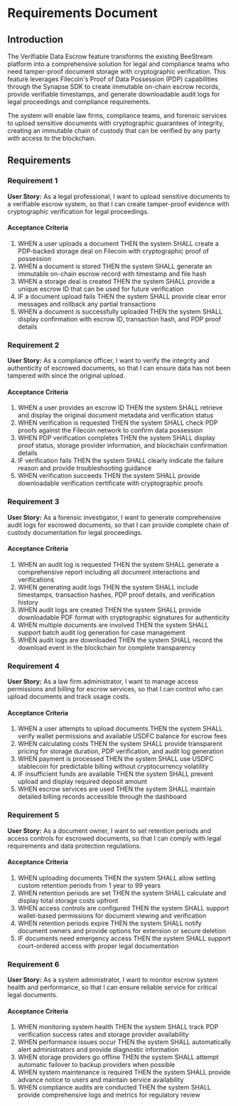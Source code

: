 # Requirements Document

## Introduction

The Verifiable Data Escrow feature transforms the existing BeeStream platform into a comprehensive solution for legal and compliance teams who need tamper-proof document storage with cryptographic verification. This feature leverages Filecoin's Proof of Data Possession (PDP) capabilities through the Synapse SDK to create immutable on-chain escrow records, provide verifiable timestamps, and generate downloadable audit logs for legal proceedings and compliance requirements.

The system will enable law firms, compliance teams, and forensic services to upload sensitive documents with cryptographic guarantees of integrity, creating an immutable chain of custody that can be verified by any party with access to the blockchain.

## Requirements

### Requirement 1

**User Story:** As a legal professional, I want to upload sensitive documents to a verifiable escrow system, so that I can create tamper-proof evidence with cryptographic verification for legal proceedings.

#### Acceptance Criteria

1. WHEN a user uploads a document THEN the system SHALL create a PDP-backed storage deal on Filecoin with cryptographic proof of possession
2. WHEN a document is stored THEN the system SHALL generate an immutable on-chain escrow record with timestamp and file hash
3. WHEN a storage deal is created THEN the system SHALL provide a unique escrow ID that can be used for future verification
4. IF a document upload fails THEN the system SHALL provide clear error messages and rollback any partial transactions
5. WHEN a document is successfully uploaded THEN the system SHALL display confirmation with escrow ID, transaction hash, and PDP proof details

### Requirement 2

**User Story:** As a compliance officer, I want to verify the integrity and authenticity of escrowed documents, so that I can ensure data has not been tampered with since the original upload.

#### Acceptance Criteria

1. WHEN a user provides an escrow ID THEN the system SHALL retrieve and display the original document metadata and verification status
2. WHEN verification is requested THEN the system SHALL check PDP proofs against the Filecoin network to confirm data possession
3. WHEN PDP verification completes THEN the system SHALL display proof status, storage provider information, and blockchain confirmation details
4. IF verification fails THEN the system SHALL clearly indicate the failure reason and provide troubleshooting guidance
5. WHEN verification succeeds THEN the system SHALL provide downloadable verification certificate with cryptographic proofs

### Requirement 3

**User Story:** As a forensic investigator, I want to generate comprehensive audit logs for escrowed documents, so that I can provide complete chain of custody documentation for legal proceedings.

#### Acceptance Criteria

1. WHEN an audit log is requested THEN the system SHALL generate a comprehensive report including all document interactions and verifications
2. WHEN generating audit logs THEN the system SHALL include timestamps, transaction hashes, PDP proof details, and verification history
3. WHEN audit logs are created THEN the system SHALL provide downloadable PDF format with cryptographic signatures for authenticity
4. WHEN multiple documents are involved THEN the system SHALL support batch audit log generation for case management
5. WHEN audit logs are downloaded THEN the system SHALL record the download event in the blockchain for complete transparency

### Requirement 4

**User Story:** As a law firm administrator, I want to manage access permissions and billing for escrow services, so that I can control who can upload documents and track usage costs.

#### Acceptance Criteria

1. WHEN a user attempts to upload documents THEN the system SHALL verify wallet permissions and available USDFC balance for escrow fees
2. WHEN calculating costs THEN the system SHALL provide transparent pricing for storage duration, PDP verification, and audit log generation
3. WHEN payment is processed THEN the system SHALL use USDFC stablecoin for predictable billing without cryptocurrency volatility
4. IF insufficient funds are available THEN the system SHALL prevent upload and display required deposit amount
5. WHEN escrow services are used THEN the system SHALL maintain detailed billing records accessible through the dashboard

### Requirement 5

**User Story:** As a document owner, I want to set retention periods and access controls for escrowed documents, so that I can comply with legal requirements and data protection regulations.

#### Acceptance Criteria

1. WHEN uploading documents THEN the system SHALL allow setting custom retention periods from 1 year to 99 years
2. WHEN retention periods are set THEN the system SHALL calculate and display total storage costs upfront
3. WHEN access controls are configured THEN the system SHALL support wallet-based permissions for document viewing and verification
4. WHEN retention periods expire THEN the system SHALL notify document owners and provide options for extension or secure deletion
5. IF documents need emergency access THEN the system SHALL support court-ordered access with proper legal documentation

### Requirement 6

**User Story:** As a system administrator, I want to monitor escrow system health and performance, so that I can ensure reliable service for critical legal documents.

#### Acceptance Criteria

1. WHEN monitoring system health THEN the system SHALL track PDP verification success rates and storage provider availability
2. WHEN performance issues occur THEN the system SHALL automatically alert administrators and provide diagnostic information
3. WHEN storage providers go offline THEN the system SHALL attempt automatic failover to backup providers when possible
4. WHEN system maintenance is required THEN the system SHALL provide advance notice to users and maintain service availability
5. WHEN compliance audits are conducted THEN the system SHALL provide comprehensive logs and metrics for regulatory review